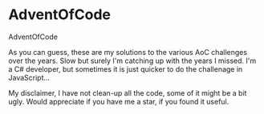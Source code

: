 # AdventOfCode
AdventOfCode

As you can guess, these are my solutions to the various AoC challenges over the years. Slow but surely I'm catching up with the years I missed. I'm a C# developer, but sometimes it is just quicker 
to do the challenage in JavaScript...

My disclaimer, I have not clean-up all the code, some of it might be a bit ugly. Would appreciate if you have me a star, if you found it useful.
